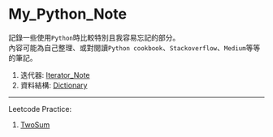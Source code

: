 # My_Python_Note
記錄一些使用`Python`時比較特別且我容易忘記的部分。
<br>內容可能為自己整理、或對閱讀`Python cookbook`、`Stackoverflow`、`Medium`等等的筆記。
1. 迭代器: [Iterator_Note](https://github.com/HsiaSharpie/My_Python_Note/blob/master/Iterator.md)
2. 資料結構: [Dictionary](https://github.com/HsiaSharpie/My_Python_Note/blob/master/dictionary.md)

------------------------------------------------------------------------------
Leetcode Practice:
1. [TwoSum](https://github.com/HsiaSharpie/My_Python_Note/blob/master/TwoSum.py)
